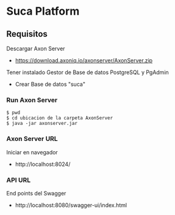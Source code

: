# Suca Platform

## Requisitos
Descargar Axon Server
- https://download.axoniq.io/axonserver/AxonServer.zip

Tener instalado Gestor de Base de datos PostgreSQL y PgAdmin
- Crear Base de datos "suca"

### Run Axon Server
```
$ pwd
$ cd ubicacion de la carpeta AxonServer
$ java -jar axonserver.jar
```

### Axon Server URL
Iniciar en navegador
- http://localhost:8024/

### API URL
End points del Swagger
- http://localhost:8080/swagger-ui/index.html